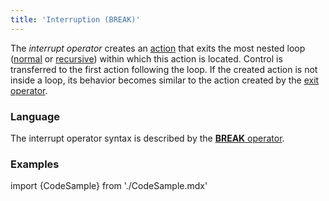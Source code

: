 ```yaml
---
title: 'Interruption (BREAK)'
---
```


The *interrupt operator* creates an [action](Actions.md) that exits the most nested loop ([normal](Loop_FOR.md) or [recursive](Recursive_loop_WHILE.md)) within which this action is located. Control is transferred to the first action following the loop. If the created action is not inside a loop, its behavior becomes similar to the action created by the [exit operator](Exit_RETURN.md). 

### Language

The interrupt operator syntax is described by the [**BREAK** operator](BREAK_operator.md). 

### Examples

import {CodeSample} from './CodeSample.mdx'

<CodeSample url="https://documentation.lsfusion.org/sample?file=ActionSample&block=break"/>
